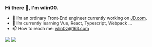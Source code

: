 ### Hi there 👋, I'm wlin00.
- 🔭 I’m an ordinary Front-End engineer currently working on [JD.com](https://www.jd.com/).
- 🌱 I’m currently learning Vue, React, Typescript, Webpack ...
- 📫 How to reach me: wlin0z@163.com

<img  src="https://github-readme-stats.vercel.app/api?username=wlin00&show_icons=true&hide_title=true&theme=radical" />
<img  src="https://www.oscs1024.com/platform/badge/wlin00/webpack.svg?size=large" />
